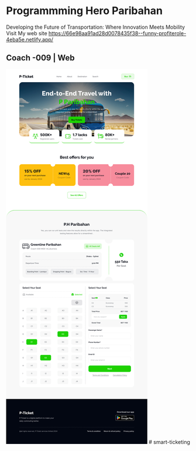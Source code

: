 # Programmming Hero Paribahan

Developing the Future of Transportation: Where Innovation Meets Mobility
Visit My web site https://66e98aa91ad28d0078435f38--funny-profiterole-4eba5e.netlify.app/

## Coach -009 | Web

<img src="./Landing Page Design.jpg" />
# smart-ticketing
